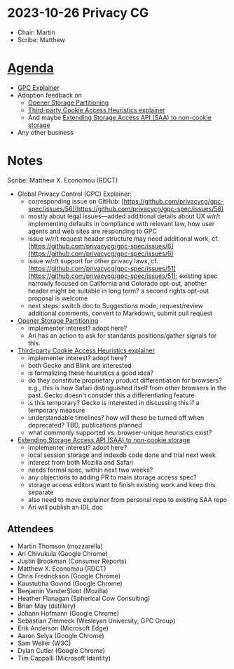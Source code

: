 # 2023-10-26 Privacy CG
* Chair: Martin
* Scribe: Matthew


# [Agenda](https://github.com/privacycg/meetings/blob/main/2023/telcons/10-26-agenda.md)
* [GPC Explainer](https://github.com/privacycg/gpc-spec/issues/56)
* Adoption feedback on
    * [Opener Storage Partitioning](https://github.com/privacycg/proposals/issues/43)
    * [Third-party Cookie Access Heuristics explainer](https://github.com/privacycg/proposals/issues/42)
    * And maybe [Extending Storage Access API (SAA) to non-cookie storage](https://github.com/privacycg/proposals/issues/41)
* Any other business

# Notes
Scribe: Matthew X. Economou (RDCT)

* Global Privacy Control (GPC) Explainer:
    * corresponding issue on GitHub: [https://github.com/privacycg/gpc-spec/issues/56](https://github.com/privacycg/gpc-spec/issues/56)
    * mostly about legal issues—added additional details about UX w/r/t implementing defaults in compliance with relevant law, how user agents and web sites are responding to GPC
    * issue w/r/t request header structure may need additional work, cf. [https://github.com/privacycg/gpc-spec/issues/6](https://github.com/privacycg/gpc-spec/issues/6)
    * issue w/r/t support for other privacy laws, cf. [https://github.com/privacycg/gpc-spec/issues/51](https://github.com/privacycg/gpc-spec/issues/51); existing spec narrowly focused on California and Colorado opt-out, another header might be suitable in long term? a second rights opt-out proposal is welcome
    * next steps: switch doc to Suggestions mode, request/review additional comments, convert to Markdown, submit pull request
* [Opener Storage Partitioning](https://github.com/privacycg/proposals/issues/43)
    * implementer interest? adopt here?
    * Ari has an action to ask for standards positions/gather signals for this.
* [Third-party Cookie Access Heuristics explainer](https://github.com/privacycg/proposals/issues/42)
    * implementer interest? adopt here?
    * both Gecko and Blink are interested
    * is formalizing these heuristics a good idea?
    * do they constitute proprietary product differentiation for browsers? e.g., this is how Safari distinguished itself from other browsers in the past. Gecko doesn't consider this a differentiating feature.
    * is this temporary? Gecko is interested in discussing this if a temporary measure
    * understandable timelines? how will these be turned off when deprecated? TBD, publications planned
    * what commonly supported vs. browser-unique heuristics exist?
* [Extending Storage Access API (SAA) to non-cookie storage](https://github.com/privacycg/proposals/issues/41)
    * implementer interest? adopt here?
    * local session storage and indexdb code done and trial next week
    * interest from both Mozilla and Safari
    * needs formal spec, within next two weeks?
    * any objections to adding PR to main storage access spec?
    * storage access editors want to finish existing work and keep this separate
    * also need to move explainer from personal repo to existing SAA repo
    * Ari will publish an IDL doc

## Attendees
* Martin Thomson (mozzarella)
* Ari Chivukula (Google Chrome)
* Justin Brookman (Consumer Reports)
* Matthew X. Economou (RDCT)
* Chris Fredrickson (Google Chrome)
* Kaustubha Govind (Google Chrome)
* Benjamin VanderSloot (Mozilla)
* Heather Flanagan (Spherical Cow Consulting)
* Brian May (dstillery)
* Johann Hofmann (Google Chrome)
* Sebastian Zimmeck (Wesleyan University, GPC Group)
* Erik Anderson (Microsoft Edge)
* Aaron Selya (Google Chrome)
* Sam Weiler (W3C)
* Dylan Cutler (Google Chrome)
* Tim Cappalli (Microsoft Identity)
